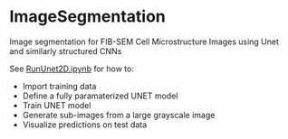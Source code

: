 # ImageSegmentation
Image segmentation for FIB-SEM Cell Microstructure Images using Unet and similarly structured CNNs

See [RunUnet2D.ipynb](https://github.com/aduenner/ImageSegmentation/blob/master/RunUnet2D.ipynb) for how to:
  - Import training data
  - Define a fully paramaterized UNET model
  - Train UNET model
  - Generate sub-images from a large grayscale image
  - Visualize predictions on test data

